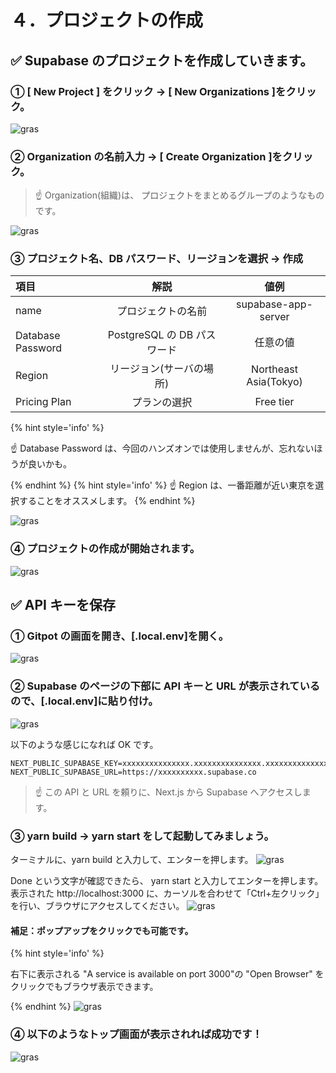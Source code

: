 # ４．プロジェクトの作成

## ✅ Supabase のプロジェクトを作成していきます。

### ① [ New Project ] をクリック → [ New Organizations ]をクリック。

![gras](010-supabase.png)

### ② Organization の名前入力 → [ Create Organization ]をクリック。

> ☝ Organization(組織)は、 プロジェクトをまとめるグループのようなものです。

![gras](020-supabase.png)

### ③ プロジェクト名、DB パスワード、リージョンを選択 → 作成

| 項目              |            解説             |         値例          |
| :---------------- | :-------------------------: | :-------------------: |
| name              |     プロジェクトの名前      |  supabase-app-server  |
| Database Password | PostgreSQL の DB パスワード |       任意の値        |
| Region            |  リージョン(サーバの場所)   | Northeast Asia(Tokyo) |
| Pricing Plan      |        プランの選択         |       Free tier       |

{% hint style='info' %}

☝ Database Password は、今回のハンズオンでは使用しませんが、忘れないほうが良いかも。

{% endhint %}
{% hint style='info' %}
☝ Region は、一番距離が近い東京を選択することをオススメします。
{% endhint %}

![gras](030-supabase.png)

### ④ プロジェクトの作成が開始されます。

![gras](040-supabase.png)

## ✅ API キーを保存

### ① Gitpot の画面を開き、[.local.env]を開く。

![gras](050-gitpod.png)

### ② Supabase のページの下部に API キーと URL が表示されているので、[.local.env]に貼り付け。

![gras](060-both.png)

以下のような感じになれば OK です。

```shell
NEXT_PUBLIC_SUPABASE_KEY=xxxxxxxxxxxxxxx.xxxxxxxxxxxxxxx.xxxxxxxxxxxxxx
NEXT_PUBLIC_SUPABASE_URL=https://xxxxxxxxxx.supabase.co
```

> ☝ この API と URL を頼りに、Next.js から Supabase へアクセスします。

### ③ yarn build → yarn start をして起動してみましょう。

ターミナルに、yarn build と入力して、エンターを押します。
![gras](070-gitpod.png)

Done という文字が確認できたら、 yarn start と入力してエンターを押します。  
表示された http://localhost:3000 に、カーソルを合わせて「Ctrl+左クリック」を行い、ブラウザにアクセスしてください。
![gras](080-gitpod.png)

#### 補足：ポップアップをクリックでも可能です。

{% hint style='info' %}

右下に表示される "A service is available on port 3000"の "Open Browser" をクリックでもブラウザ表示できます。

{% endhint %}
![gras](085-gitpod.png)

### ④ 以下のようなトップ画面が表示されれば成功です！

![gras](090-gitpod.png)
